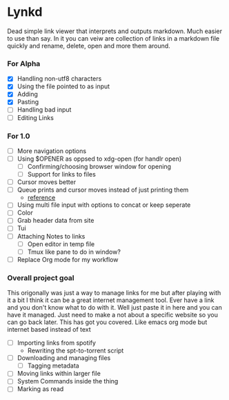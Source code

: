 # Lynkd
    
Dead simple link viewer that interprets and outputs markdown. Much easier to use than say. In it you can veiw are collection of links in a markdown file quickly and rename, delete, open and more them around.

### For Alpha
- [X] Handling non-utf8 characters
- [X] Using the file pointed to as input
- [X] Adding
- [X] Pasting
- [ ] Handling bad input
- [ ] Editing Links

### For 1.0 
- [ ] More navigation options
- [ ] Using $OPENER as oppsed to xdg-open (for handlr open)
    - [ ] Confirming/choosing browser window for opening
    - [ ] Support for links to files
- [ ] Cursor moves better
- [ ] Queue prints and cursor moves instead of just printing them
    - [reference](https://docs.rs/crossterm/latest/crossterm/trait.QueueableCommand.html)
- [ ] Using multi file input with options to concat or keep seperate
- [ ] Color
- [ ] Grab header data from site
- [ ] Tui
- [ ] Attaching Notes to links
    - [ ] Open editor in temp file
    - [ ] Tmux like pane to do in window?
- [ ] Replace Org mode for my workflow

### Overall project goal

This origonally was just a way to manage links for me but after playing with it a bit I think it can be a
great internet management tool. Ever have a link and you don't know what to do with it. Well just paste
it in here and you can have it managed. Just need to make a not about a specific website so you can go back
later. This has got you covered. Like emacs org mode but internet based instead of text

- [ ] Importing links from spotify
    - Rewriting the spt-to-torrent script
- [ ] Downloading and managing files
    - [ ] Tagging metadata
- [ ] Moving links within larger file
- [ ] System Commands inside the thing
- [ ] Marking as read
